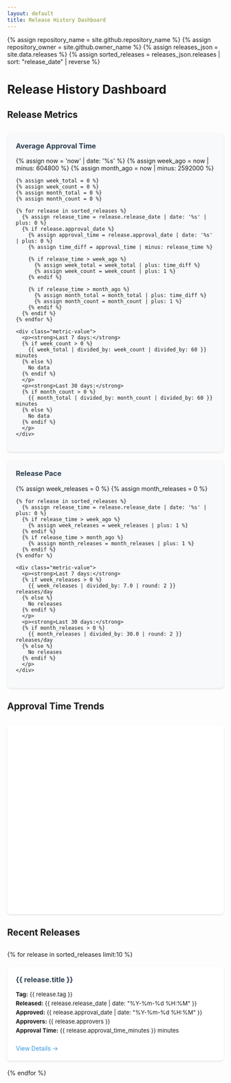 ```yaml
---
layout: default
title: Release History Dashboard
---
```


{% assign repository_name = site.github.repository_name %}
{% assign repository_owner = site.github.owner_name %}
{% assign releases_json = site.data.releases %}
{% assign sorted_releases = releases_json.releases | sort: "release_date" | reverse %}

# Release History Dashboard

## Release Metrics

<div class="metrics-grid">
  <div class="metric-card">
    <h3>Average Approval Time</h3>
    {% assign now = 'now' | date: '%s' %}
    {% assign week_ago = now | minus: 604800 %}
    {% assign month_ago = now | minus: 2592000 %}
    
    {% assign week_total = 0 %}
    {% assign week_count = 0 %}
    {% assign month_total = 0 %}
    {% assign month_count = 0 %}
    
    {% for release in sorted_releases %}
      {% assign release_time = release.release_date | date: '%s' | plus: 0 %}
      {% if release.approval_date %}
        {% assign approval_time = release.approval_date | date: '%s' | plus: 0 %}
        {% assign time_diff = approval_time | minus: release_time %}
        
        {% if release_time > week_ago %}
          {% assign week_total = week_total | plus: time_diff %}
          {% assign week_count = week_count | plus: 1 %}
        {% endif %}
        
        {% if release_time > month_ago %}
          {% assign month_total = month_total | plus: time_diff %}
          {% assign month_count = month_count | plus: 1 %}
        {% endif %}
      {% endif %}
    {% endfor %}
    
    <div class="metric-value">
      <p><strong>Last 7 days:</strong> 
      {% if week_count > 0 %}
        {{ week_total | divided_by: week_count | divided_by: 60 }} minutes
      {% else %}
        No data
      {% endif %}
      </p>
      <p><strong>Last 30 days:</strong> 
      {% if month_count > 0 %}
        {{ month_total | divided_by: month_count | divided_by: 60 }} minutes
      {% else %}
        No data
      {% endif %}
      </p>
    </div>
  </div>

  <div class="metric-card">
    <h3>Release Pace</h3>
    {% assign week_releases = 0 %}
    {% assign month_releases = 0 %}
    
    {% for release in sorted_releases %}
      {% assign release_time = release.release_date | date: '%s' | plus: 0 %}
      {% if release_time > week_ago %}
        {% assign week_releases = week_releases | plus: 1 %}
      {% endif %}
      {% if release_time > month_ago %}
        {% assign month_releases = month_releases | plus: 1 %}
      {% endif %}
    {% endfor %}
    
    <div class="metric-value">
      <p><strong>Last 7 days:</strong> 
      {% if week_releases > 0 %}
        {{ week_releases | divided_by: 7.0 | round: 2 }} releases/day
      {% else %}
        No releases
      {% endif %}
      </p>
      <p><strong>Last 30 days:</strong> 
      {% if month_releases > 0 %}
        {{ month_releases | divided_by: 30.0 | round: 2 }} releases/day
      {% else %}
        No releases
      {% endif %}
      </p>
    </div>
  </div>
</div>

## Approval Time Trends

<div id="approval-chart"></div>

## Recent Releases

<div class="releases-grid">
{% for release in sorted_releases limit:10 %}
  <div class="release-card">
    <h3>{{ release.title }}</h3>
    <div class="release-meta">
      <p><strong>Tag:</strong> {{ release.tag }}</p>
      <p><strong>Released:</strong> {{ release.release_date | date: "%Y-%m-%d %H:%M" }}</p>
      <p><strong>Approved:</strong> {{ release.approval_date | date: "%Y-%m-%d %H:%M" }}</p>
      <p><strong>Approvers:</strong> {{ release.approvers }}</p>
      <p><strong>Approval Time:</strong> {{ release.approval_time_minutes }} minutes</p>
    </div>
    <a href="https://github.com/{{ repository_owner }}/{{ repository_name }}/releases/tag/{{ release.tag }}" class="release-link">View Details →</a>
  </div>
{% endfor %}
</div>

<style>
.metrics-grid {
  display: grid;
  grid-template-columns: repeat(auto-fit, minmax(300px, 1fr));
  gap: 20px;
  margin: 30px 0;
}

.metric-card {
  background: #f8f9fa;
  border-radius: 8px;
  padding: 20px;
  box-shadow: 0 2px 4px rgba(0,0,0,0.1);
}

.metric-card h3 {
  margin-top: 0;
  color: #2c3e50;
}

.metric-value {
  font-size: 1.1em;
  margin-top: 15px;
}

.releases-grid {
  display: grid;
  grid-template-columns: repeat(auto-fit, minmax(300px, 1fr));
  gap: 20px;
  margin: 30px 0;
}

.release-card {
  background: white;
  border-radius: 8px;
  padding: 20px;
  box-shadow: 0 2px 4px rgba(0,0,0,0.1);
  transition: transform 0.2s;
}

.release-card:hover {
  transform: translateY(-2px);
}

.release-card h3 {
  margin-top: 0;
  color: #2c3e50;
}

.release-meta {
  margin: 15px 0;
  font-size: 0.95em;
}

.release-meta p {
  margin: 5px 0;
}

.pending {
  color: #e67e22;
  font-weight: bold;
}

.release-link {
  display: inline-block;
  margin-top: 10px;
  color: #3498db;
  text-decoration: none;
}

.release-link:hover {
  text-decoration: underline;
}

#approval-chart {
  margin: 30px 0;
  height: 400px;
  background: white;
  border-radius: 8px;
  padding: 20px;
  box-shadow: 0 2px 4px rgba(0,0,0,0.1);
}
</style>

<script src="https://cdn.plot.ly/plotly-latest.min.js"></script>
<script>
document.addEventListener('DOMContentLoaded', function() {
    var releases = [
        {% for release in sorted_releases %}
        {% if release.approval_date %}
        {
            name: "{{ release.tag }}",
            releaseDate: new Date("{{ release.release_date }}"),
            approvalDate: new Date("{{ release.approval_date }}"),
            approvers: "{{ release.approvers }}"
        },
        {% endif %}
        {% endfor %}
    ];

    if (releases.length > 0) {
        var data = [{
            x: releases.map(r => r.name),
            y: releases.map(r => (new Date(r.approvalDate) - new Date(r.releaseDate)) / (1000 * 60)),
            text: releases.map(r => `Approved by: ${r.approvers}`),
            type: 'bar',
            marker: {
                color: '#3498db',
                opacity: 0.8
            }
        }];

        var layout = {
            title: 'Release Approval Times',
            paper_bgcolor: 'rgba(0,0,0,0)',
            plot_bgcolor: 'rgba(0,0,0,0)',
            xaxis: {
                title: 'Release Tag',
                tickangle: -45,
                gridcolor: '#eee'
            },
            yaxis: {
                title: 'Time to Approval (minutes)',
                gridcolor: '#eee'
            },
            hovermode: 'closest',
            margin: {
                l: 60,
                r: 20,
                t: 40,
                b: 80
            }
        };

        var config = {
            responsive: true
        };

        Plotly.newPlot('approval-chart', data, layout, config);
    } else {
        document.getElementById('approval-chart').innerHTML = '<p style="text-align: center; padding: 20px;">No approval data available</p>';
    }
});</script> 